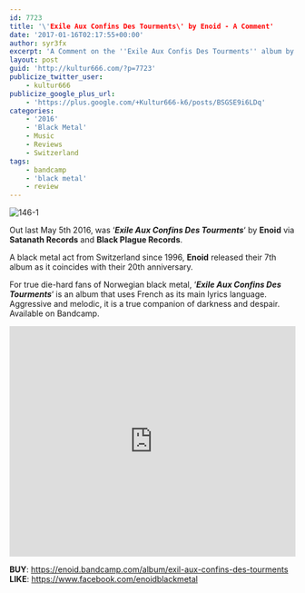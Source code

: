 ```yaml
---
id: 7723
title: '\'Exile Aux Confins Des Tourments\' by Enoid - A Comment'
date: '2017-01-16T02:17:55+00:00'
author: syr3fx
excerpt: 'A Comment on the ''Exile Aux Confis Des Tourments'' album by Enoid (2016).'
layout: post
guid: 'http://kultur666.com/?p=7723'
publicize_twitter_user:
    - kultur666
publicize_google_plus_url:
    - 'https://plus.google.com/+Kultur666-k6/posts/BSGSE9i6LDq'
categories:
    - '2016'
    - 'Black Metal'
    - Music
    - Reviews
    - Switzerland
tags:
    - bandcamp
    - 'black metal'
    - review
---
```


![146-1](http://localhost:8080/wp-content/uploads/2017/01/146-1.jpg)

Out last May 5th 2016, was ‘***Exile Aux Confins Des Tourments***‘ by **Enoid** via **Satanath Records** and **Black Plague Records**.

A black metal act from Switzerland since 1996, **Enoid** released their 7th album as it coincides with their 20th anniversary.

For true die-hard fans of Norwegian black metal, ‘***Exile Aux Confins Des Tourments***‘ is an album that uses French as its main lyrics language. Aggressive and melodic, it is a true companion of darkness and despair. Available on Bandcamp.

<iframe style="border: 0; width: 100%; height: 406px;" src="https://bandcamp.com/EmbeddedPlayer/album=374313387/size=large/bgcol=333333/linkcol=e99708/tracklist=false/transparent=true/" seamless></iframe>

**BUY**: <https://enoid.bandcamp.com/album/exil-aux-confins-des-tourments>
**LIKE**: <https://www.facebook.com/enoidblackmetal>